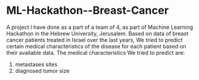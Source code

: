 # ML-Hackathon--Breast-Cancer
A project I have done as a part of a team of 4, as part of Machine Learning Hackathon in the Hebrew University, Jerusalem. 
Based on data of breast cancer patients treated in Israel over the last years, We tried to predict certain medical characteristics of the disease for each patient based on their available data.
The medical characteristics We tried to predict are:
1. metastases sites
2. diagnosed tumor size
